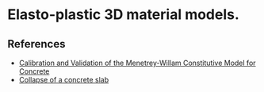 # Elasto-plastic 3D material models.


## References

- [Calibration and Validation of the Menetrey-Willam Constitutive Model for Concrete](https://unistroy.spbstu.ru/userfiles/files/2020/3(88)/8804(1).pdf)
- [Collapse of a concrete slab](http://130.149.89.49:2080/v6.11/books/exa/default.htm?startat=ch01s01aex05.html)
